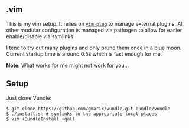 .vim
---
This is my vim setup. It relies on
[`vim-plug`](https://github.com/junegunn/vim-plug) to manage external plugins.
All other modular configuration is managed via pathogen to allow for easier
enable/disable via symlinks.

I tend to try out many plugins and only prune them once in a blue moon. Current
startup time is around 0.5s which is fast enough for me.

**Note:** What works for me might not work for you…

Setup
---

Just clone Vundle:
```
$ git clone https://github.com/gmarik/vundle.git bundle/vundle
$ ./install.sh # symlinks to the appropriate local places
$ vim +BundleInstall +qall
```
